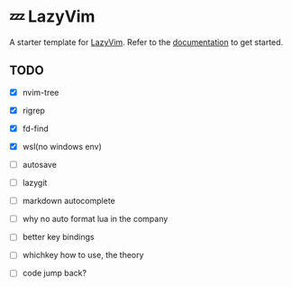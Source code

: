 # 💤 LazyVim

A starter template for [LazyVim](https://github.com/LazyVim/LazyVim).
Refer to the [documentation](https://lazyvim.github.io/installation) to get started.

## TODO
- [x] nvim-tree
- [x] rigrep
- [x] fd-find
- [x] wsl(no windows env)
- [ ] autosave
- [ ] lazygit
- [ ] markdown autocomplete
- [ ] why no auto format lua in the company
- [ ] better key bindings
- [ ] whichkey how to use, the theory
- [ ] code jump back?

